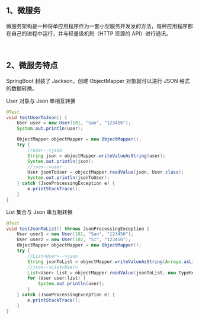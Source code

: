 ## 1、微服务

微服务架构是一种将单应用程序作为一套小型服务开发发的方法，每种应用程序都在自己的进程中运行，并与轻量级机制（HTTP 资源的 API）进行通讯。

<br>

## 2、微服务特点







SpringBoot 封装了 Jackson，创建 ObjectMapper 对象就可以进行 JSON 格式的数据转换。

User 对象与 Json 串相互转换

~~~java
@Test
void testUserToJson() {
    User user = new User(101, "San", "123456");
    System.out.println(user);

    ObjectMapper objectMapper = new ObjectMapper();
    try {
        //user-->json
        String json = objectMapper.writeValueAsString(user);
        System.out.println(json);
        //json-->user
        User jsonToUser = objectMapper.readValue(json, User.class);
        System.out.println(jsonToUser);
    } catch (JsonProcessingException e) {
        e.printStackTrace();
    }
}
~~~

List 集合与 Json 串互相转换

~~~java
@Test
void testJsonToList() throws JsonProcessingException {
    User user1 = new User(101, "San", "123456");
    User user2 = new User(102, "Si", "123456");
    ObjectMapper objectMapper = new ObjectMapper();
    try {
        //List<User>-->json
        String jsonToList = objectMapper.writeValueAsString(Arrays.asList(user1,user2));
        //json-->List<User>
        List<User> list = objectMapper.readValue(jsonToList, new TypeReference<List<User>>() {});
        for (User user:list) {
            System.out.println(user);
        }
    } catch (JsonProcessingException e) {
        e.printStackTrace();
    }
}
~~~

